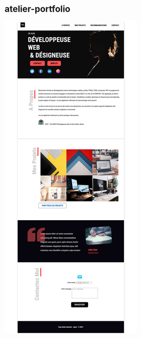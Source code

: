 # atelier-portfolio

![Screenshot](https://github.com/jessicakuijer/atelier-portfolio/blob/main/screenshot.png)
